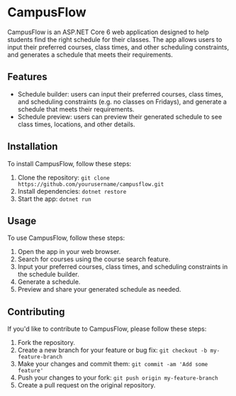 # CampusFlow

CampusFlow is an ASP.NET Core 6 web application designed to help students find the right schedule for their classes. The app allows users to input their preferred courses, class times, and other scheduling constraints, and generates a schedule that meets their requirements.

## Features

- Schedule builder: users can input their preferred courses, class times, and scheduling constraints (e.g. no classes on Fridays), and generate a schedule that meets their requirements.
- Schedule preview: users can preview their generated schedule to see class times, locations, and other details.

## Installation

To install CampusFlow, follow these steps:

1. Clone the repository: `git clone https://github.com/yourusername/campusflow.git`
2. Install dependencies: `dotnet restore`
3. Start the app: `dotnet run`

## Usage

To use CampusFlow, follow these steps:

1. Open the app in your web browser.
2. Search for courses using the course search feature.
3. Input your preferred courses, class times, and scheduling constraints in the schedule builder.
4. Generate a schedule.
5. Preview and share your generated schedule as needed.

## Contributing

If you'd like to contribute to CampusFlow, please follow these steps:

1. Fork the repository.
2. Create a new branch for your feature or bug fix: `git checkout -b my-feature-branch`
3. Make your changes and commit them: `git commit -am 'Add some feature'`
4. Push your changes to your fork: `git push origin my-feature-branch`
5. Create a pull request on the original repository.
